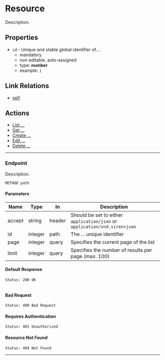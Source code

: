 # Resource

Description.

## Properties
* `id` - Unique and stable global identifier of....
    * mandatory
    * non editable, auto-assigned
    * type: **number**
    * example: `1`

## Link Relations
* [self](#get-...)

## Actions
* [List ...](#list-...)
* [Get ...](#get-...)
* [Create ...](#create-...)
* [Edit ...](#edit-...)
* [Delete ...](#delete-...)

------
### Endpoint
Description.

```http
METHOD path
```

#### Parameters
| Name        | Type        | In         | Description                                                                           |
| ----------- | ----------- | ---------- | ------------------------------------------------------------------------------------- |
| accept      | string      | header     | Should be set to either `application/json` or `application/vnd.siren+json`            |
| id          | integer     | path       | The ... unique identifier                                                             |
| page        | integer     | query      | Specifies the current page of the list                                                |
| limit       | integer     | query      | Specifies the number of results per page (max. 100)                                   |

#### Default Response
```
Status: 200 OK
```
```json

```

#### Bad Request
```
Status: 400 Bad Request
```

#### Requires Authentication
```
Status: 401 Unauthorized
```

#### Resource Not Found
```
Status: 404 Not Found
```

------